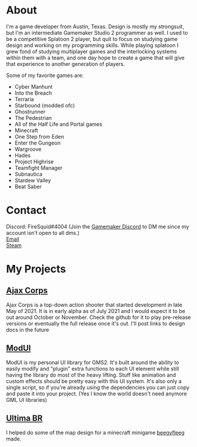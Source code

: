 # About
I'm a game developer from Austin, Texas. Design is mostly my strongsuit, but I'm an intermediate Gamemaker Studio 2 programmer as well. I used to be a competitive Splatoon 2 player, but quit to focus on studying game design and working on my programming skills. While playing splatoon I grew fond of studying multiplayer games and the interlocking systems within them with a team, and one day hope to create a game that will give that experience to another generation of players.  
  
 Some of my favorite games are:  
 - Cyber Manhunt
 - Into the Breach
 - Terraria
 - Starbound (modded ofc)
 - Ghostrunner
 - The Pedestrian
 - All of the Half Life and Portal games
 - Minecraft
 - One Step from Eden
 - Enter the Gungeon
 - Wargroove
 - Hades
 - Project Highrise
 - Teamfight Manager
 - Subnautica
 - Stardew Valley
 - Beat Saber
  
# Contact
Discord: FireSquid#4004 (Join the [Gamemaker Discord](https://discord.gg/gamemaker) to DM me since my account isn't open to all dms.)  
[Email](mailto:jonathandeiss2006@gmail.com)  
[Steam](https://steamcommunity.com/id/firesquid/)      
  
# My Projects
## [Ajax Corps](https://github.com/FireSquid6/ajax_corps)
Ajax Corps is a top-down action shooter that started development in late May of 2021. It is in early alpha as of July 2021 and I would expect it to be out around October or November. Check the github for it to play pre-release versions or eventually the full release once it's out. I'll post links to design docs in the future
  
## [ModUI](https://github.com/FireSquid6/modui)
ModUI is my personal UI library for GMS2. It's built around the ability to easily modify and "plugin" extra functions to each UI element while still having the library do most of the heavy lifting. Stuff like animation and custom effects should be pretty easy with this UI system. It's also only a single script, so if you're already using the dependencies you can just copy and paste it into your project. (Yes I know the world doesn't need anymore GML UI libraries)
  
 ## [Ultima BR](https://github.com/beegyfleeg/ultima)
 I helped do some of the map design for a minecraft minigame [beegyfleeg](https://github.com/beegyfleeg) made.  

